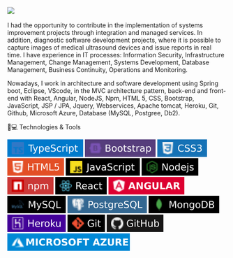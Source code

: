 [<img src="https://img.shields.io/badge/linkedin-%230077B5.svg?&style=for-the-badge&logo=linkedin&logoColor=white" />](https://www.linkedin.com/in/marciobarcellos/)

I had the opportunity to contribute in the implementation of systems improvement projects through integration and managed services. In addition, diagnostic software development projects, where it is possible to capture images of medical ultrasound devices and issue reports in real time. I have experience in IT processes: Information Security, Infrastructure Management, Change Management, Systems Development, Database Management, Business Continuity, Operations and Monitoring.

Nowadays, I work in architecture and software development using Spring boot, Eclipse, VScode, in the MVC architecture pattern, back-end and front-end with React, Angular, NodeJS, Npm, HTML 5, CSS, Bootstrap, JavaScript, JSP / JPA, Jquery, Webservices, Apache tomcat, Heroku, Git, Github, Microsoft Azure, Database (MySQL, Postgree, Db2).

🚀💻 Technologies & Tools

<img src = "https://github.com/marciorbarcellos/marciorbarcellos/blob/main/img/TypeScript.svg"> <img src = "https://github.com/marciorbarcellos/marciorbarcellos/blob/main/img/Bootstrap.svg"> <img src = "https://github.com/marciorbarcellos/marciorbarcellos/blob/main/img/CSS3.svg"> <img src = "https://github.com/marciorbarcellos/marciorbarcellos/blob/main/img/HTML5.svg"> <img src = "https://github.com/marciorbarcellos/marciorbarcellos/blob/main/img/JavaScript.svg"> <img src = "https://github.com/marciorbarcellos/marciorbarcellos/blob/main/img/Nodejs.svg"> <img src = "https://github.com/marciorbarcellos/marciorbarcellos/blob/main/img/Npm.svg"> <img src = "https://github.com/marciorbarcellos/marciorbarcellos/blob/main/img/React.svg"> <img src = "https://github.com/marciorbarcellos/marciorbarcellos/blob/main/img/Angular.svg"> <img src = "https://github.com/marciorbarcellos/marciorbarcellos/blob/main/img/MySQL.svg"> <img src = "https://github.com/marciorbarcellos/marciorbarcellos/blob/main/img/PostgreSQL.svg"> <img src = "https://github.com/marciorbarcellos/marciorbarcellos/blob/main/img/MongoDB.svg"> <img src = "https://github.com/marciorbarcellos/marciorbarcellos/blob/main/img/Heroku.svg"> <img src = "https://github.com/marciorbarcellos/marciorbarcellos/blob/main/img/Git.svg"> <img src = "https://github.com/marciorbarcellos/marciorbarcellos/blob/main/img/Github.svg"> <img src = "https://github.com/marciorbarcellos/marciorbarcellos/blob/main/img/Azure.svg">
